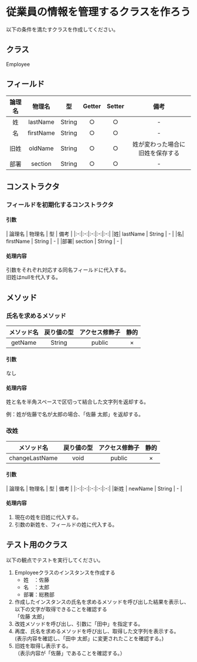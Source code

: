 # 従業員の情報を管理するクラスを作ろう

以下の条件を満たすクラスを作成してください。

## クラス

Employee

## フィールド

| 論理名 | 物理名 | 型 | Getter | Setter | 備考 | 
|:-:|:-:|:-:|:-:|:-:|:-:|
|姓| lastName | String | ○ | ○ | - |
|名| firstName | String | ○ | ○ | - |
|旧姓| oldName | String | ○ | ○ | 姓が変わった場合に旧姓を保存する |
|部署| section | String | ○ | ○ | - |

## コンストラクタ

### フィールドを初期化するコンストラクタ

#### 引数

| 論理名 | 物理名 | 型 | 備考 | 
|:-:|:-:|:-:|:-:|:-:|
|姓| lastName | String | - |
|名| firstName | String | - |
|部署| section | String | - |

#### 処理内容

引数をそれぞれ対応する同名フィールドに代入する。  
旧姓はnullを代入する。

## メソッド

### 氏名を求めるメソッド

|メソッド名 | 戻り値の型 | アクセス修飾子 | 静的 | 
|:-:|:-:|:-:|:-:|
| getName | String | public | × | 

#### 引数

なし

#### 処理内容

姓と名を半角スペースで区切って結合した文字列を返却する。

例：姓が佐藤で名が太郎の場合、「佐藤 太郎」を返却する。

### 改姓

|メソッド名 | 戻り値の型 | アクセス修飾子 | 静的 | 
|:-:|:-:|:-:|:-:|
| changeLastName | void | public | × | 

#### 引数

| 論理名 | 物理名 | 型 | 備考 | 
|:-:|:-:|:-:|:-:|:-:|
|新姓 | newName | String | - |

#### 処理内容

1. 現在の姓を旧姓に代入する。  
2. 引数の新姓を、フィールドの姓に代入する。


## テスト用のクラス

以下の観点でテストを実行してください。

1. Employeeクラスのインスタンスを作成する
    - 姓　：佐藤
    - 名　：太郎
    - 部署：総務部
2. 作成したインスタンスの氏名を求めるメソッドを呼び出した結果を表示し、  
    以下の文字が取得できることを確認する  
    「佐藤 太郎」
3. 改姓メソッドを呼び出し、引数に「田中」を指定する。
4. 再度、氏名を求めるメソッドを呼び出し、取得した文字列を表示する。  
 (表示内容を確認し、「田中 太郎」に変更されたことを確認する。)
5. 旧姓を取得し表示する。  
（表示内容が「佐藤」であることを確認する。）
